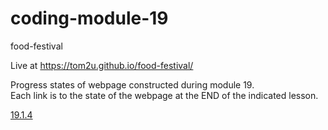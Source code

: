 # coding-module-19

food-festival  

Live at https://tom2u.github.io/food-festival/  

Progress states of webpage constructed during module 19.  
Each link is to the state of the webpage at the END of the indicated lesson.  

[19.1.4](https://github.com/tom2u/coding-online-module-19/tree/master/19.1.4)  

